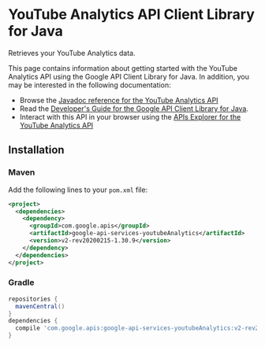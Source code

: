 # YouTube Analytics API Client Library for Java

Retrieves your YouTube Analytics data.

This page contains information about getting started with the YouTube Analytics API
using the Google API Client Library for Java. In addition, you may be interested
in the following documentation:

* Browse the [Javadoc reference for the YouTube Analytics API][javadoc]
* Read the [Developer's Guide for the Google API Client Library for Java][google-api-client].
* Interact with this API in your browser using the [APIs Explorer for the YouTube Analytics API][api-explorer]

## Installation

### Maven

Add the following lines to your `pom.xml` file:

```xml
<project>
  <dependencies>
    <dependency>
      <groupId>com.google.apis</groupId>
      <artifactId>google-api-services-youtubeAnalytics</artifactId>
      <version>v2-rev20200215-1.30.9</version>
    </dependency>
  </dependencies>
</project>
```

### Gradle

```gradle
repositories {
  mavenCentral()
}
dependencies {
  compile 'com.google.apis:google-api-services-youtubeAnalytics:v2-rev20200215-1.30.9'
}
```

[javadoc]: https://googleapis.dev/java/google-api-services-youtubeAnalytics/latest/index.html
[google-api-client]: https://github.com/googleapis/google-api-java-client/
[api-explorer]: https://developers.google.com/apis-explorer/#p/youtubeAnalytics/v1/
